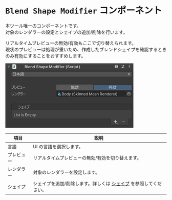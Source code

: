 # `Blend Shape Modifier` コンポーネント
本ツール唯一のコンポーネントです。  
対象のレンダラーの設定とシェイプの追加/削除を行います。

リアルタイムプレビューの無効/有効もここで切り替えられます。  
現状のプレビューは処理が重いため、作成したブレンドシェイプを確認するときのみ有効にすることをおすすめします。

![Blend Shape Modifier コンポーネント](../images/references/blend-shape-modifier-component/blend-shape-modifier-component.png)

| 項目 | 説明 |
| --- | --- |
| 言語 | UI の言語を選択します。 |
| プレビュー | リアルタイムプレビューの無効/有効を切り替えます。 |
| レンダラー | 対象のレンダラーを設定します。 |
| シェイプ | シェイプを追加/削除します。詳しくは [シェイプ](./shape) を参照してください。 |
